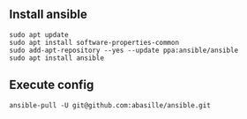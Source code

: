 Install ansible
---

```
sudo apt update
sudo apt install software-properties-common
sudo add-apt-repository --yes --update ppa:ansible/ansible
sudo apt install ansible
```

Execute config
---

`ansible-pull -U git@github.com:abasille/ansible.git`
